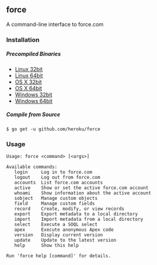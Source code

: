 ## force

A command-line interface to force.com

### Installation

##### Precompiled Binaries

* [Linux 32bit](https://godist.herokuapp.com/projects/heroku/force/releases/current/linux-386/force)
* [Linux 64bit](https://godist.herokuapp.com/projects/heroku/force/releases/current/linux-amd64/force)
* [OS X 32bit](https://godist.herokuapp.com/projects/heroku/force/releases/current/darwin-386/force)
* [OS X 64bit](https://godist.herokuapp.com/projects/heroku/force/releases/current/darwin-amd64/force)
* [Windows 32bit](https://godist.herokuapp.com/projects/heroku/force/releases/current/windows-386/force.exe)
* [Windows 64bit](https://godist.herokuapp.com/projects/heroku/force/releases/current/windows-amd64/force.exe)

##### Compile from Source

    $ go get -u github.com/heroku/force

### Usage

	Usage: force <command> [<args>]
	
	Available commands:
	   login     Log in to force.com
	   logout    Log out from force.com
	   accounts  List force.com accounts
	   active    Show or set the active force.com account
	   whoami    Show information about the active account
	   sobject   Manage custom objects
	   field     Manage custom fields
	   record    Create, modify, or view records
	   export    Export metadata to a local directory
	   import    Import metadata from a local directory
	   select    Execute a SOQL select
	   apex      Execute anonymous Apex code
	   version   Display current version
	   update    Update to the latest version
	   help      Show this help
	
	Run 'force help [command]' for details.

